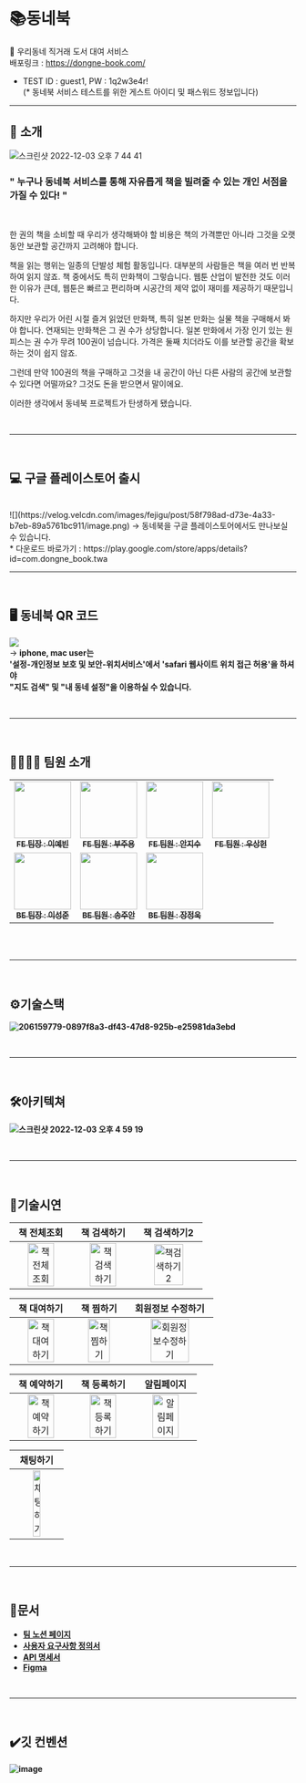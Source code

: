 
# 📚동네북
📗 우리동네 직거래 도서 대여 서비스<br />
배포링크 : https://dongne-book.com/<br />
* TEST ID : guest1, PW : 1q2w3e4r! <br />
(* 동네북 서비스 테스트를 위한 게스트 아이디 및 패스워드 정보입니다)


---

## 🔎 소개
![스크린샷 2022-12-03 오후 7 44 41](https://user-images.githubusercontent.com/62760166/205436979-a63c63a0-7c61-4fea-93e8-829937db006b.png)
 ### " 누구나 동네북 서비스를 통해 자유롭게 책을 빌려줄 수 있는 개인 서점을 가질 수 있다! "
</br>

 한 권의 책을 소비할 때 우리가 생각해봐야 할 비용은 책의 가격뿐만 아니라 그것을 오랫동안 보관할 공간까지 고려해야 합니다.

책을 읽는 행위는 일종의 단발성 체험 활동입니다. 대부분의 사람들은 책을 여러 번 반복하여 읽지 않죠. 책 중에서도 특히 만화책이 그렇습니다. 웹툰 산업이 발전한 것도 이러한 이유가 큰데, 웹툰은 빠르고 편리하며 시공간의 제약 없이 재미를 제공하기 때문입니다.

하지만 우리가 어린 시절 즐겨 읽었던 만화책, 특히 일본 만화는 실물 책을 구매해서 봐야 합니다. 연재되는 만화책은 그 권 수가 상당합니다. 일본 만화에서 가장 인기 있는 원피스는 권 수가 무려 100권이 넘습니다. 가격은 둘째 치더라도 이를 보관할 공간을 확보하는 것이 쉽지 않죠.

그런데 만약 100권의 책을 구매하고 그것을 내 공간이 아닌 다른 사람의 공간에 보관할 수 있다면 어떨까요? 그것도 돈을 받으면서 말이에요.

이러한 생각에서 동네북 프로젝트가 탄생하게 됐습니다.

</br>

---

</br>

##  💻 구글 플레이스토어 출시
</br>
![](https://velog.velcdn.com/images/fejigu/post/58f798ad-d73e-4a33-b7eb-89a5761bc911/image.png)
→ 동네북을 구글 플레이스토어에서도 만나보실 수 있습니다. </br>
* 다운로드 바로가기 : https://play.google.com/store/apps/details?id=com.dongne_book.twa

 
</br>

---


</br>

## 🖥 동네북 QR 코드
![](https://velog.velcdn.com/images/fejigu/post/e1960487-f1a5-4937-a787-b1721e4ab891/image.png)
</br>
→ <b>iphone, mac user는 </br>
'설정-개인정보 보호 및 보안-위치서비스'에서 'safari 웹사이트 위치 접근 허용'을 하셔야</br>
"지도 검색" 및 "내 동네 설정"을 이용하실 수 있습니다.<b>
 
</br>

---

</br>

## 👨‍👩‍👧‍👦 팀원 소개
<!-- ALL-CONTRIBUTORS-LIST:START - Do not remove or modify this section -->
<!-- prettier-ignore-start -->
<!-- markdownlint-disable -->
<table>
  <tbody>
    <tr>
      <td align="center"><a href="https://github.com/2pandi"><img src="https://velog.velcdn.com/images/fejigu/post/0c91d5e0-cd8f-4648-bf47-aaae52a94411/image.jpeg" width="100px;" alt=""/><br /><sub><b>FE 팀장 : 이예빈</b></sub></a><br /></td>
      <td align="center"><a href="https://github.com/jooyong-boo"><img src="https://velog.velcdn.com/images/fejigu/post/c83405c8-05b9-4921-942f-d5bdf46d87b6/image.png" width="100px;" alt=""/><br /><sub><b>FE 팀원 : 부주용</b></sub></a><br /></td>
      <td align="center"><a href="https://github.com/anjigu"><img src="https://velog.velcdn.com/images/fejigu/post/bcb881ec-bbf1-43d0-a037-91f8e124ec58/image.JPG" width="100px;" alt=""/><br /><sub><b>FE 팀원 : 안지수</b></sub></a><br /></td>
      <td align="center"><a href="https://github.com/Withlaw"><img src="https://velog.velcdn.com/images/fejigu/post/b26f9be5-4a32-49ea-8835-394b2b0eae1c/image.jpeg" width="100px;" alt=""/><br /><sub><b>FE 팀원 : 우상헌</b></sub></a><br /></td>
     <tr/>
      <td align="center"><a href="https://github.com/thwn40"><img src="https://velog.velcdn.com/images/fejigu/post/5c649ae9-64ff-43bb-87ce-4fd5ce6d7021/image.jpeg" width="100px;" alt=""/><br /><sub><b>BE 팀장 : 이성준</b></sub></a><br /></td>
      <td align="center"><a href="https://github.com/SJUANS"><img src="https://velog.velcdn.com/images/fejigu/post/e6f23d90-7330-4d35-85ac-ebc9933c31e3/image.jpeg" width="100px;" alt=""/><br /><sub><b>BE 팀원 : 송주안</b></sub></a><br /></td>
      <td align="center"><a href="https://github.com/jujang"><img src="https://velog.velcdn.com/images/fejigu/post/9076c8bb-1904-451b-96ce-09c8bc5f420f/image.jpeg" width="100px;" alt=""/><br /><sub><b>BE 팀원 : 장정욱</b></sub></a><br /></td>
    </tr>
  </tbody>
</table>
</br>
</br>

---

</br>

## ⚙️기술스택
![206159779-0897f8a3-df43-47d8-925b-e25981da3ebd](https://user-images.githubusercontent.com/99231626/206338119-7a3e372a-45bf-459f-acb0-50c528211774.png)

</br>

---

</br>

## 🛠아키텍쳐
![스크린샷 2022-12-03 오후 4 59 19](https://user-images.githubusercontent.com/62760166/205433155-02938f34-357a-420b-bcf0-3e859d59e414.png)

</br>

---

</br>

## 📲기술시연

|                   책 전체조회                   |                   책 검색하기                    |                         책 검색하기2                          |
| :----------------------------------------------------------: | :----------------------------------------------------------: | :----------------------------------------------------------: |
| <img src="https://user-images.githubusercontent.com/98410418/205496968-c08a0775-4670-4a63-9ee7-918e5ef13423.gif" alt="책전체조회" width=70%> | <img src="https://user-images.githubusercontent.com/98410418/205497124-8307aae6-7c5f-4bcd-a089-babf4d5efec8.gif" alt="책검색하기" width=70%> | <img src="https://user-images.githubusercontent.com/98410418/205497161-0f11a63a-2724-4801-9592-a668fec57f11.gif" alt="책검색하기2" width=70%> |

|                         책 대여하기                         |                  책 찜하기                  |                         회원정보 수정하기                         |
| :----------------------------------------------------------: | :----------------------------------------------------------: | :----------------------------------------------------------: |
| <img src="https://user-images.githubusercontent.com/98410418/205497193-b967cb75-f3ed-4d19-8f99-fd1d4302d5b4.gif" alt="책대여하기" width=70%> | <img src="https://user-images.githubusercontent.com/98410418/205497534-c8f12ea9-7ab1-457e-b068-9fc9be48322c.gif" alt="책찜하기" width=70%> | <img src="https://user-images.githubusercontent.com/98410418/205815604-43c1efe8-dd8b-46be-8594-31a4dc473dcd.gif" alt="회원정보수정하기" width=70%> |

|                책 예약하기                 |                     책 등록하기                      |                     알림페이지                     |
| :----------------------------------------------------------: | :----------------------------------------------------------: | :----------------------------------------------------------: |
| <img src="https://user-images.githubusercontent.com/98410418/205497205-225f9fa9-5996-4669-89cb-6f58f27e0dfe.gif" alt="책예약하기" width=70%> | <img src="https://user-images.githubusercontent.com/98410418/205497208-0ad67323-7d4f-4320-a842-df8e6bfd001a.gif" alt="책등록하기" width=70%> | <img src="https://user-images.githubusercontent.com/98410418/205497203-a16403d0-5f53-4058-95cb-d733a99bc088.gif" alt="알림페이지" width=70%> |

|                       채팅하기                        |
| :----------------------------------------------------------: |
| <img src="https://user-images.githubusercontent.com/98410418/205497206-a38bd7a6-8c7c-45bc-b0f9-0d0233ea2ffd.gif" alt="채팅하기" width=40%> | 

</br>

---

</br>

## 📑문서
 <ul>
   <li><a href="https://www.notion.so/codestates/a6c492bb425a4ae589e870e21a7db9d6" target='_blank'>팀 노션 페이지</a></li>
   <li><a href="https://docs.google.com/spreadsheets/d/1UoY9hS5uM0awAp1wNGv6SeW9Zwq647SiNcRko21yUlg/edit#gid=0" target='_blank'>사용자 요구사항 정의서</a></li>
   <li><a href="https://www.notion.so/API-3ce5b61adf944355846a561fbd11808b" target='_blank'>API 명세서</a></li>
  <li><a href="https://www.figma.com/file/LDBIyFZYFKpWtTs9rW6RX6/%EB%8F%99%EB%84%A4%EB%B6%81" target='_blank'>Figma</a></li>
 </ul>

</br>

---

</br>

## ✔️깃 컨벤션
![image](https://user-images.githubusercontent.com/62760166/205436829-7d580b00-03c7-4fc9-94ca-af2804d94c43.png)


